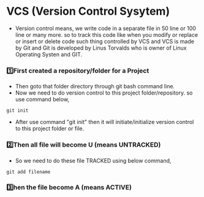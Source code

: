 # VCS (Version Control Sysytem)
- Version control means, we write code in a separate file in 50 line or 100 line or many more. so to track this code like when you modify or replace or insert or delete code such thing controlled by VCS and VCS is made by Git and Git is developed by Linus Torvalds who is owner of Linux Operating Systen and GIT.
### 1️⃣First created a repository/folder for a Project
- Then goto that folder directory through git bash command line.
- Now we need to do version control to this project folder/repository. so use command below,
```git
git init
```
- After use command "git init" then it will initiate/initialize version control to this project folder or file.

### 2️⃣Then all file will become U (means UNTRACKED)
- So we need to do these file TRACKED using below command,
```git
git add filename
```
### 3️⃣hen the file become A (means ACTIVE)


